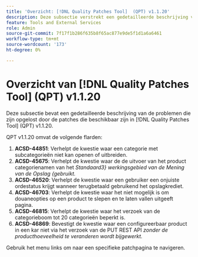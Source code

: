 ```yaml
---
title: 'Overzicht: [!DNL Quality Patches Tool]  (QPT) v1.1.20'
description: Deze subsectie verstrekt een gedetailleerde beschrijving van de kwesties die door de flarden beschikbaar in  [!DNL Quality Patches Tool]  (QPT) v1.1.20 worden bevestigd.
feature: Tools and External Services
role: Admin
source-git-commit: 7f17f1b286f635b8f65ac877e9de5f1d1a6a6461
workflow-type: tm+mt
source-wordcount: '173'
ht-degree: 0%

---
```


# Overzicht van [!DNL Quality Patches Tool] (QPT) v1.1.20

Deze subsectie bevat een gedetailleerde beschrijving van de problemen die zijn opgelost door de patches die beschikbaar zijn in [!DNL Quality Patches Tool] (QPT) v1.1.20.

QPT v1.1.20 omvat de volgende flarden:

1. **ACSD-44851**: Verhelpt de kwestie waar een categorie met subcategorieën niet kan openen of uitbreiden.
1. **ACSD-45675**: Verhelpt de kwestie waar de de uitvoer van het product categorienamen van het *Standaard3} werkingsgebied van de Mening van de Opslag {gebruikt.*
1. **ACSD-46520**: Verhelpt de kwestie waar een gebruiker een onjuiste ordestatus krijgt wanneer terugbetaald gebruikend het opslagkrediet.
1. **ACSD-46703**: Verhelpt de kwestie waar het niet mogelijk is om douaneopties op een product te slepen en te laten vallen uitgeeft pagina.
1. **ACSD-46815**: Verhelpt de kwestie waar het verzoek van de categorieboom tot 20 categorieën beperkt is.
1. **ACSD-46869**: Bevestigt de kwestie waar een configureerbaar product in een kar niet via het verzoek van de PUT REST API *zonder de producthoeveelheid te veranderen wordt bijgewerkt.*

Gebruik het menu links om naar een specifieke patchpagina te navigeren.
